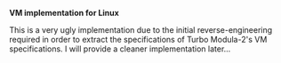**VM implementation for Linux**

This is a very ugly implementation due to the initial reverse-engineering required in order to extract the specifications of Turbo Modula-2's VM specifications.
I will provide a cleaner implementation later...
